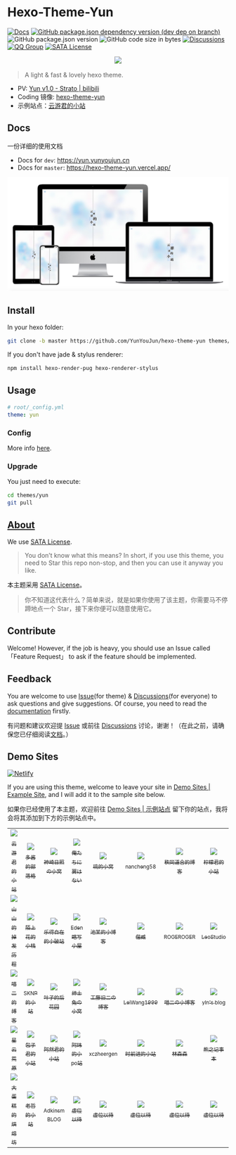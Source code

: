 # Hexo-Theme-Yun

[![Docs](https://github.com/YunYouJun/hexo-theme-yun/workflows/docs/badge.svg)](https://yun.yunyoujun.cn)
[![GitHub package.json dependency version (dev dep on branch)](https://img.shields.io/github/package-json/dependency-version/YunYouJun/yunyoujun.github.io/hexo/hexo?logo=hexo)](https://hexo.io)
![GitHub package.json version](https://img.shields.io/github/package-json/v/YunYouJun/hexo-theme-yun)
![GitHub code size in bytes](https://img.shields.io/github/languages/code-size/YunYouJun/hexo-theme-yun?logo=vs-code)
[![Discussions](https://img.shields.io/badge/chat-discussions-9cf)](https://github.com/YunYouJun/hexo-theme-yun/discussions)
[![QQ Group](https://img.shields.io/badge/QQ%20Group-389401003-12B7F5?logo=tencent-qq)](https://qm.qq.com/cgi-bin/qm/qr?k=9V4t4RFo8O__ilW35BzFJrcQRMzfBks8&jump_from=webapi)
[![SATA License](https://img.shields.io/badge/license-SATA-green.svg)](https://github.com/zTrix/sata-license)

<p align="center">
  <img width="128" src="docs/.vuepress/public/logo.gif">
</p>

> A light & fast & lovely hexo theme.

- PV: [Yun v1.0 - Strato | bilibili](https://www.bilibili.com/video/BV17t4y1S7tz)
- Coding 镜像: [hexo-theme-yun](https://yunyoujun.coding.net/public/hexo-theme-yun/hexo-theme-yun/git/files)
- 示例站点：[云游君的小站](https://www.yunyoujun.cn)

## Docs

一份详细的使用文档

- Docs for `dev`: <https://yun.yunyoujun.cn>
- Docs for `master`: <https://hexo-theme-yun.vercel.app/>

![index-preview.jpg](./docs/.vuepress/public/images/index-preview.jpg)



## Install

In your hexo folder:

```sh
git clone -b master https://github.com/YunYouJun/hexo-theme-yun themes/yun
```

If you don't have jade & stylus renderer:

```sh
npm install hexo-render-pug hexo-renderer-stylus
```

## Usage

```yaml
# root/_config.yml
theme: yun
```

### Config

More info [here](https://yun.yunyoujun.cn/guide/config.html).

### Upgrade

You just need to execute:

```sh
cd themes/yun
git pull
```

## [About](https://yun.yunyoujun.cn/guide/about.html)

We use [SATA License](https://github.com/zTrix/sata-license).

> You don’t know what this means? In short, if you use this theme, you need to Star this repo non-stop, and then you can use it anyway you like.

本主题采用 [SATA License](https://github.com/zTrix/sata-license)。

> 你不知道这代表什么？简单来说，就是如果你使用了该主题，你需要马不停蹄地点一个 Star，接下来你便可以随意使用它。

## Contribute

Welcome! However, if the job is heavy, you should use an Issue called 「Feature Request」 to ask if the feature should be implemented.

## Feedback

You are welcome to use [Issue](https://github.com/YunYouJun/hexo-theme-yun/issues)(for theme) & [Discussions](https://github.com/YunYouJun/hexo-theme-yun/discussions)(for everyone) to ask questions and give suggestions.
Of course, you need to read the [documentation](https://yun.yunyoujun.cn/en/) firstly.

有问题和建议欢迎提 [Issue](https://github.com/YunYouJun/hexo-theme-yun/issues) 或前往 [Discussions](https://github.com/YunYouJun/hexo-theme-yun/discussions) 讨论，谢谢！（在此之前，请确保您已仔细阅读[文档](https://yun.yunyoujun.cn)。）

## Demo Sites

[![Netlify](https://img.shields.io/netlify/4acb3c9b-fbcd-488e-be70-18942eb2669f?logo=netlify)](https://yunyoujun.netlify.app)

If you are using this theme, welcome to leave your site in [Demo Sites | Example Site](https://github.com/YunYouJun/hexo-theme-yun/issues/3), and I will add it to the sample site below.

如果你已经使用了本主题，欢迎前往 [Demo Sites | 示例站点](https://github.com/YunYouJun/hexo-theme-yun/issues/3) 留下你的站点，我将会将其添加到下方的示例站点中。

<!-- demo-sites:start -->
<!-- prettier-ignore-start -->
<!-- markdownlint-disable -->
<table align="center">
  <tr align="center">
    <td>
      <a href="https://www.yunyoujun.cn" target="_blank">
    <img width="80px" src="https://www.yunyoujun.cn/images/avatar.jpg" />
    <br />
    <sub title="希望能成为一个有趣的人">云游君的小站</sub>
  </a>
    </td>
    <td>
      <a href="https://ddindex.github.io/" target="_blank">
    <img width="80px" src="https://ddindex.github.io/images/avatar.jpg" />
    <br />
    <sub title="双手抓楼上的大胸">多酱的部落格</sub>
  </a>
    </td>
    <td>
      <a href="https://blog.sernikki.cn/" target="_blank">
    <img width="80px" src="https://blog.sernikki.cn/amiya.jpg" />
    <br />
    <sub title="有瑕人无玉">神崎日照の小窝</sub>
  </a>
    </td>
    <td>
      <a href="https://spreadwings-sky.github.io/" target="_blank">
    <img width="80px" src="https://spreadwings-sky.github.io/images/avatar.png" />
    <br />
    <sub title="希望能成为一个有趣的人">俺たちに翼はない</sub>
  </a>
    </td>
    <td>
      <a href="https://hellsakura.github.io/" target="_blank">
    <img width="80px" src="https://hellsakura.github.io/images/avatar.jpg" />
    <br />
    <sub title="我只是一条咸鱼">琉的小窝</sub>
  </a>
    </td>
    <td>
      <a href="https://nancheng58.github.io/" target="_blank">
    <img width="80px" src="https://nancheng58.github.io/images/nancheng58.jpg" />
    <br />
    <sub title="我好菜啊啊啊啊啊">nancheng58</sub>
  </a>
    </td>
    <td>
      <a href="https://alexzou14.github.io/" target="_blank">
    <img width="80px" src="https://cdn.jsdelivr.net/gh/AlexZou14/CDN/img/touxiang.jpg" />
    <br />
    <sub title="笔记记录，自我激励">秩同道合的博客</sub>
  </a>
    </td>
    <td>
      <a href="http://www.romastar.cn/" target="_blank">
    <img width="80px" src="https://personalblog-1301685299.cos.ap-nanjing.myqcloud.com/MyBlog-Images/Personal-Info/Avatar.jpg" />
    <br />
    <sub title="记录我的生活经历以及学习历程~~">柠檬君的小站</sub>
  </a>
    </td>
  </tr>
  <tr align="center">
    <td>
      <a href="https://www.kumybryce.work" target="_blank">
    <img width="80px" src="https://kumybryce.gitee.io/myblog/img/favicon.png" />
    <br />
    <sub title="努力一点，再努力一点">山山的掉发历程</sub>
  </a>
    </td>
    <td>
      <a href="https://hexo.cool" target="_blank">
    <img width="80px" src="https://cdn.jsdelivr.net/gh/imoshanghua/file/img/avatar.jpg" />
    <br />
    <sub title="待我熬尽一日苦，喂你一口甜！">陌上花的小栈</sub>
  </a>
    </td>
    <td>
      <a href="https://copur.xyz/" target="_blank">
    <img width="80px" src="https://q1.qlogo.cn/g?b=qq&nk=1935576264&s=100" />
    <br />
    <sub title="乐得自在的小破站">乐得自在的小破站</sub>
  </a>
    </td>
    <td>
      <a href="https://EdenJohnson2006.Github.io" target="_blank">
    <img width="80px" src="https://cdn.jsdelivr.net/gh/MEMZSONBILI/PicGoBed@master/images/20200625174516.jpg" />
    <br />
    <sub title="希望能成为一个有趣的人">Eden瞎写小屋</sub>
  </a>
    </td>
    <td>
      <a href="https://chitang233.github.io/" target="_blank">
    <img width="80px" src="https://s1.ax1x.com/2020/06/27/N63K8e.jpg" />
    <br />
    <sub title="只是一个普通的初中生罢了">池某的小博客</sub>
  </a>
    </td>
    <td>
      <a href="https://xmuli.tech" target="_blank">
    <img width="80px" src="https://cdn.jsdelivr.net/gh/xmuli/xmuliPic@pic/2020/xmuli_yj_256px.png" />
    <br />
    <sub title="偕臧">偕臧</sub>
  </a>
    </td>
    <td>
      <a href="https://www.rogeroger.net" target="_blank">
    <img width="80px" src="https://rogeroger.oss-cn-beijing.aliyuncs.com/img/rogeryu.jpeg" />
    <br />
    <sub title="啊啊啊啊啊啊啊啊">ROGEROGER</sub>
  </a>
    </td>
    <td>
      <a href="https://leostudiooo.github.io" target="_blank">
    <img width="80px" src="https://avatars0.githubusercontent.com/u/35419343" />
    <br />
    <sub title="恰同学少年，风华正茂；书生意气，挥斥方遒。">LeoStudio</sub>
  </a>
    </td>
  </tr>
  <tr align="center">
    <td>
      <a href="https://www.meow-2.com/" target="_blank">
    <img width="80px" src="https://cdn.jsdelivr.net/gh/Meow-2/cdn/source/avatar.jpg" />
    <br />
    <sub title="你好！">喵二的博客</sub>
  </a>
    </td>
    <td>
      <a href="https://sknplz.xyz/" target="_blank">
    <img width="80px" src="https://cdn.jsdelivr.net/gh/Sknp1006/cdn@master/img/albums/arknights_Skadi/024.png" />
    <br />
    <sub title="莫道君行早，更有早行人">SKNP的小站</sub>
  </a>
    </td>
    <td>
      <a href="https://misaka-9936.github.io" target="_blank">
    <img width="80px" src="https://misaka-9936.github.io/images/avatar/avatar.jpg" />
    <br />
    <sub title="后花园是自己精心培育的，大部分时候是给自己看的，不过如果有行人能够驻足欣赏，我也会很开心的！">叶子的后花园</sub>
  </a>
    </td>
    <td>
      <a href="https://gentrabbit.moe/" target="_blank">
    <img width="80px" src="https://gentrabbit.moe/images/avatar.jpg" />
    <br />
    <sub title="To live, but not to exist.">绅士兔の小窝</sub>
  </a>
    </td>
    <td>
      <a href="http://huang_zhao.gitee.io/task/" target="_blank">
    <img width="80px" src="http://huang_zhao.gitee.io/task/Yun.png" />
    <br />
    <sub title="Python 是世界上最好的语言">工藤旧二の博客</sub>
  </a>
    </td>
    <td>
      <a href="https://leiblog.wang" target="_blank">
    <img width="80px" src="https://leiblog.wang/images/avatar_1.jpg" />
    <br />
    <sub title="The warehouse of LeiWang1999">LeiWang1999</sub>
  </a>
    </td>
    <td>
      <a href="https://www.miaoer.xyz" target="_blank">
    <img width="80px" src="https://cdn.jsdelivr.net/gh/miaoermua/miaoermua.github.io@latest/logo/weblogo.png" />
    <br />
    <sub title="喜欢分享一些东西 ୧(﹒ ᴗ﹒ )୨">喵二の小博客</sub>
  </a>
    </td>
    <td>
      <a href="https://www.blog.yln956.top/" target="_blank">
    <img width="80px" src="https://www.blog.yln956.top/images/tou.jpg" />
    <br />
    <sub title="梦想是什么，梦想是现实的延续；现实是什么，现实是梦想的终结。">yln's blog</sub>
  </a>
    </td>
  </tr>
  <tr align="center">
    <td>
      <a href="http://wasteland.wifikun.top" target="_blank">
    <img width="80px" src="https://wifikun-1257416258.cos.ap-shanghai.myqcloud.com/NebulaStarshipServer/avatar.jpg" />
    <br />
    <sub title="✨Chase your passions, do what you love.✨">星云荒原</sub>
  </a>
    </td>
    <td>
      <a href="https://darksheep.xyz" target="_blank">
    <img width="80px" src="https://darksheep.xyz/images/avatar.jpg" />
    <br />
    <sub title="蹲一蹲">包子君的小站</sub>
  </a>
    </td>
    <td>
      <a href="https://www.aranne.me" target="_blank">
    <img width="80px" src="https://www.aranne.me/avatar.png" />
    <br />
    <sub title="要永远热爱生活呀">阿然君的小站</sub>
  </a>
    </td>
    <td>
      <a href="https://willian588.github.io/" target="_blank">
    <img width="80px" src="https://willian588.github.io/shadiao.png" />
    <br />
    <sub title="路漫漫其修远兮，吾将上下而求索">阿玮的小po站</sub>
  </a>
    </td>
    <td>
      <a href="http://www.xczheergen.com/" target="_blank">
    <img width="80px" src="https://cdn.jsdelivr.net/gh/xczheergen/CDN/images/avatar.jpg" />
    <br />
    <sub title="感谢云游君提供的主题哦">xczheergen</sub>
  </a>
    </td>
    <td>
      <a href="https://www.eevee.fun/" target="_blank">
    <img width="80px" src="https://www.eevee.fun/touxiang.PNG" />
    <br />
    <sub title="祝家人们天天开心，天天快乐就OK了。">时前进的小站</sub>
  </a>
    </td>
    <td>
      <a href="https://assistest.github.io/" target="_blank">
    <img width="80px" src="https://s.im5i.com/2021/04/03/WKnMF.jpg" />
    <br />
    <sub title="山有木兮木有枝,心悦君兮君不知。">林森森</sub>
  </a>
    </td>
    <td>
      <a href="https://kuuhaku.top" target="_blank">
    <img width="80px" src="https://cdn.jsdelivr.net/gh/kuuhaku-w/blogimg/intro/avatar_ai.png" />
    <br />
    <sub title="永远是深夜该有多好">熊之记事本</sub>
  </a>
    </td>
  </tr>
  <tr align="center">
    <td>
      <a href="https://bigcake.cakemc.top" target="_blank">
    <img width="80px" src="https://cdn.jsdelivr.net/gh/Big-Cake-jpg/Image_For_My_Blog/tx.jpg" />
    <br />
    <sub title="又是搞怪的一天（">大蛋糕的烘焙坊</sub>
  </a>
    </td>
    <td>
      <a href="https://masle.top" target="_blank">
    <img width="80px" src="https://masle.gitee.io/maslebloglib/picture/TOUXIANG/touxiang.png" />
    <br />
    <sub title="在人的一生，总是为了追寻生命中的光，而走在漫长的旅途上">老哲的小站</sub>
  </a>
    </td>
    <td>
      <a href="https://blog.adkimsm.asia/" target="_blank">
    <img width="80px" src="https://blog.adkimsm.asia/logo.svg" />
    <br />
    <sub title="Adkinsm 的小站">Adkinsm BLOG</sub>
  </a>
    </td>
    <td>
      <a href="https://yun.yunyoujun.cn/demo/" target="_blank">
    <img width="80px" src="https://yun.yunyoujun.cn/yun.svg" />
    <br />
    <sub title="">虚位以待</sub>
  </a>
    </td>
    <td>
      <a href="https://yun.yunyoujun.cn/demo/" target="_blank">
    <img width="80px" src="https://yun.yunyoujun.cn/yun.svg" />
    <br />
    <sub title="">虚位以待</sub>
  </a>
    </td>
    <td>
      <a href="https://yun.yunyoujun.cn/demo/" target="_blank">
    <img width="80px" src="https://yun.yunyoujun.cn/yun.svg" />
    <br />
    <sub title="">虚位以待</sub>
  </a>
    </td>
    <td>
      <a href="https://yun.yunyoujun.cn/demo/" target="_blank">
    <img width="80px" src="https://yun.yunyoujun.cn/yun.svg" />
    <br />
    <sub title="">虚位以待</sub>
  </a>
    </td>
    <td>
      <a href="https://yun.yunyoujun.cn/demo/" target="_blank">
    <img width="80px" src="https://yun.yunyoujun.cn/yun.svg" />
    <br />
    <sub title="">虚位以待</sub>
  </a>
    </td>
  </tr>
</table>
<!-- markdownlint-restore -->
<!-- prettier-ignore-end -->
<!-- demo-sites:end -->
